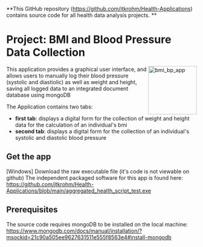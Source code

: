**This GitHub repository (<https://github.com/jtkrohm/Health-Applications>) contains source code for all health data analysis projects.
**

# Project: BMI and Blood Pressure Data Collection

<img src="app/data/icon.svg" width="128" height="128" alt="bmi_bp_app" align="right" />


This application provides a graphical user interface, and allows users to manually log their
blood pressure (systolic and diastiolic) as well as weight and height, saving all logged data 
to an integrated document database using mongoDB


The Application contains two tabs:

 - **first tab**: displays a digital form for the collection of weight and height data for the calculation of an individual's bmi
 - **second tab**: displays a digital form for the collection of an individual's systolic and diastolic blood pressure

## Get the app
[Windows] Download the raw executable file (it's code is not viewable on github)
The independent packaged software for this app is found here: 
https://github.com/jtkrohm/Health-Applications/blob/main/aggregated_health_script_test.exe

## Prerequisites
The source code requires mongoDB to be installed on the local machine: 
https://www.mongodb.com/docs/manual/installation/?msockid=21c90a505ee9627631511e555f8563e4#install-mongodb
